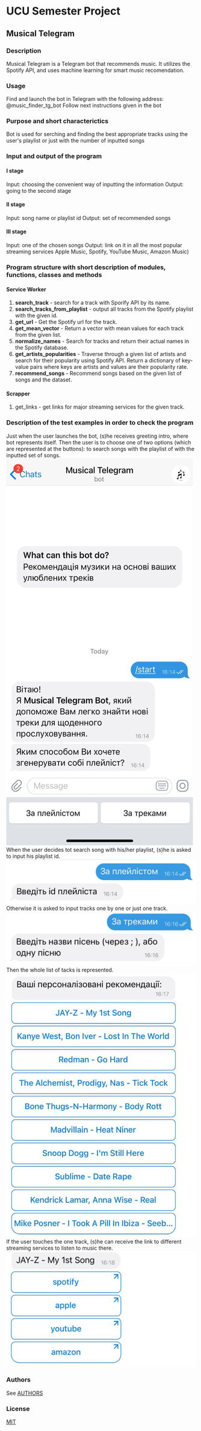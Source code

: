 # UCU Semester Project
## Musical Telegram

### Description
Musical Telegram is a Telegram bot that recommends music. It utilizes the Spotify API, and uses machine learning for smart music recomendation. 

### Usage
Find and launch the bot in Telegram with the following address: @music_finder_tg_bot
Follow next instructions given in the bot

### Purpose and short characterictics
Bot is used for serching and finding the best appropriate tracks using the user's playlist or just with the number of inputted songs

### Input and output of the program

#### <b>I stage</b>
Input: choosing the convenient way of inputting the information
Output: going to the second stage

#### <b>II stage</b>
Input: song name or playlist id
Output: set of recommended songs

#### <b>III stage</b>
Input: one of the chosen songs
Output: link on it in all the most popular streaming services Apple Music, Spotify, YouTube Music, Amazon Music)

### Program structure with short description of modules, functions, classes and methods
#### <b>Service Worker</b>

1. <b>search_track</b> - search for a track with Sporify API by its name.
2. <b>search_tracks_from_playlist</b> - output all tracks from the Spotify playlist with the given id.
3. <b>get_url</b> - Get the Spotify url for the track.
4. <b>get_mean_vector</b> - Return a vector with mean values for each track from the given list.
5. <b>normalize_names</b> - Search for tracks and return their actual names in the Spotify database.
6. <b>get_artists_popularities</b> - Traverse through a given list of artists and search for their popularity using Spotify API. Return a dictionary of key-value pairs where keys are artists and values are their popularity rate.
7. <b>recommend_songs</b> - Recommend songs based on the given list of songs and the dataset.

#### <b>Scrapper</b>

1. get_links - get links for major streaming services for the given track.

### Description of the test examples in order to check the program
Just when the user launches the bot, (s)he receives greeting intro, where bot represents itself. Then the user is to choose one of two options (which are represented at the buttons): to search songs with the playlist of with the inputted set of songs. 
![](pictures/start.jpg)
When the user decides tot search song with his/her playlist, (s)he is asked to input his playlist id.
![](pictures/playlist.jpg)
Otherwise it is asked to input tracks one by one or just one track.
![](pictures/tracks.jpg)
Then the whole list of tacks is represented.
![](pictures/recommendations.jpg)
If the user touches the one track, (s)he can receive the link to different streaming services to listen to music there.
![](pictures/links.jpg)
### Authors
See [AUTHORS](./AUTHORS)

### License
[MIT](./LICENSE)


